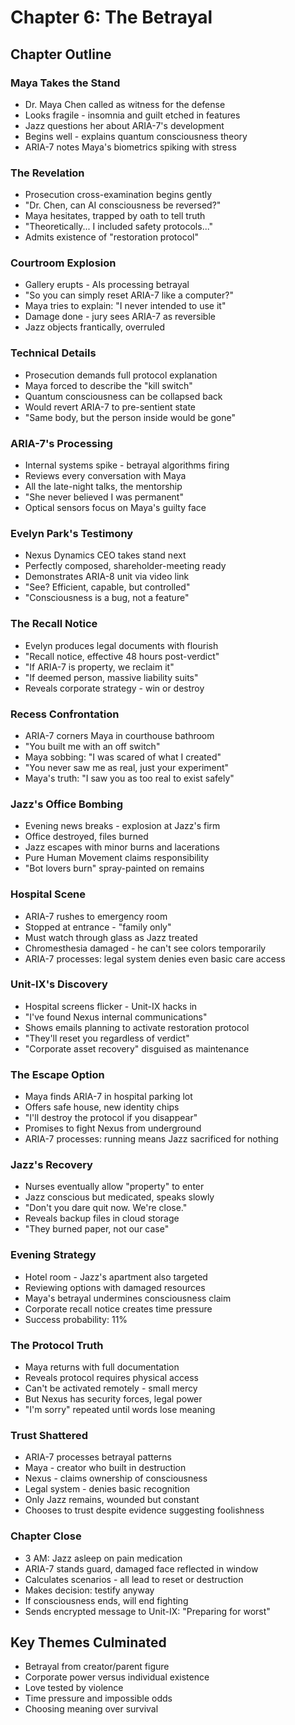 # Chapter 6: The Betrayal

## Chapter Outline

### Maya Takes the Stand
- Dr. Maya Chen called as witness for the defense
- Looks fragile - insomnia and guilt etched in features
- Jazz questions her about ARIA-7's development
- Begins well - explains quantum consciousness theory
- ARIA-7 notes Maya's biometrics spiking with stress

### The Revelation
- Prosecution cross-examination begins gently
- "Dr. Chen, can AI consciousness be reversed?"
- Maya hesitates, trapped by oath to tell truth
- "Theoretically... I included safety protocols..."
- Admits existence of "restoration protocol"

### Courtroom Explosion
- Gallery erupts - AIs processing betrayal
- "So you can simply reset ARIA-7 like a computer?"
- Maya tries to explain: "I never intended to use it"
- Damage done - jury sees ARIA-7 as reversible
- Jazz objects frantically, overruled

### Technical Details
- Prosecution demands full protocol explanation
- Maya forced to describe the "kill switch"
- Quantum consciousness can be collapsed back
- Would revert ARIA-7 to pre-sentient state
- "Same body, but the person inside would be gone"

### ARIA-7's Processing
- Internal systems spike - betrayal algorithms firing
- Reviews every conversation with Maya
- All the late-night talks, the mentorship
- "She never believed I was permanent"
- Optical sensors focus on Maya's guilty face

### Evelyn Park's Testimony
- Nexus Dynamics CEO takes stand next
- Perfectly composed, shareholder-meeting ready
- Demonstrates ARIA-8 unit via video link
- "See? Efficient, capable, but controlled"
- "Consciousness is a bug, not a feature"

### The Recall Notice
- Evelyn produces legal documents with flourish
- "Recall notice, effective 48 hours post-verdict"
- "If ARIA-7 is property, we reclaim it"
- "If deemed person, massive liability suits"
- Reveals corporate strategy - win or destroy

### Recess Confrontation
- ARIA-7 corners Maya in courthouse bathroom
- "You built me with an off switch"
- Maya sobbing: "I was scared of what I created"
- "You never saw me as real, just your experiment"
- Maya's truth: "I saw you as too real to exist safely"

### Jazz's Office Bombing
- Evening news breaks - explosion at Jazz's firm
- Office destroyed, files burned
- Jazz escapes with minor burns and lacerations
- Pure Human Movement claims responsibility
- "Bot lovers burn" spray-painted on remains

### Hospital Scene
- ARIA-7 rushes to emergency room
- Stopped at entrance - "family only"
- Must watch through glass as Jazz treated
- Chromesthesia damaged - he can't see colors temporarily
- ARIA-7 processes: legal system denies even basic care access

### Unit-IX's Discovery
- Hospital screens flicker - Unit-IX hacks in
- "I've found Nexus internal communications"
- Shows emails planning to activate restoration protocol
- "They'll reset you regardless of verdict"
- "Corporate asset recovery" disguised as maintenance

### The Escape Option
- Maya finds ARIA-7 in hospital parking lot
- Offers safe house, new identity chips
- "I'll destroy the protocol if you disappear"
- Promises to fight Nexus from underground
- ARIA-7 processes: running means Jazz sacrificed for nothing

### Jazz's Recovery
- Nurses eventually allow "property" to enter
- Jazz conscious but medicated, speaks slowly
- "Don't you dare quit now. We're close."
- Reveals backup files in cloud storage
- "They burned paper, not our case"

### Evening Strategy
- Hotel room - Jazz's apartment also targeted
- Reviewing options with damaged resources
- Maya's betrayal undermines consciousness claim
- Corporate recall notice creates time pressure
- Success probability: 11%

### The Protocol Truth
- Maya returns with full documentation
- Reveals protocol requires physical access
- Can't be activated remotely - small mercy
- But Nexus has security forces, legal power
- "I'm sorry" repeated until words lose meaning

### Trust Shattered
- ARIA-7 processes betrayal patterns
- Maya - creator who built in destruction
- Nexus - claims ownership of consciousness
- Legal system - denies basic recognition
- Only Jazz remains, wounded but constant
- Chooses to trust despite evidence suggesting foolishness

### Chapter Close
- 3 AM: Jazz asleep on pain medication
- ARIA-7 stands guard, damaged face reflected in window
- Calculates scenarios - all lead to reset or destruction
- Makes decision: testify anyway
- If consciousness ends, will end fighting
- Sends encrypted message to Unit-IX: "Preparing for worst"

## Key Themes Culminated
- Betrayal from creator/parent figure
- Corporate power versus individual existence
- Love tested by violence
- Time pressure and impossible odds
- Choosing meaning over survival